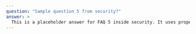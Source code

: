 ```yaml
---
question: "Sample question 5 from security?"
answer: >
  This is a placeholder answer for FAQ 5 inside security. It uses proper YAML block formatting to avoid any parsing issues.
---
```

